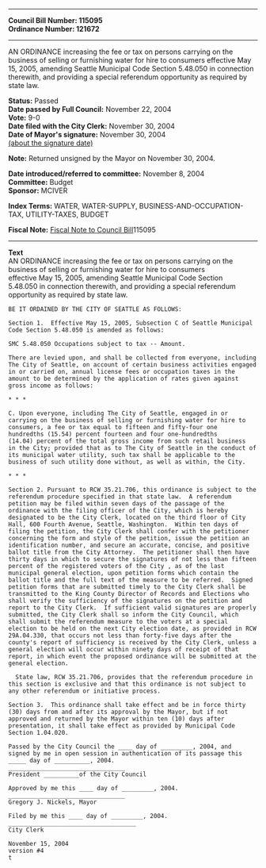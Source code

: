 * * * * *  
  
**Council Bill Number: [](#h0)[](#h2)115095**   
**Ordinance Number: 121672**  
  
* * * * *  
  
AN ORDINANCE increasing the fee or tax on persons carrying on the business of selling or furnishing water for hire to consumers effective May 15, 2005, amending Seattle Municipal Code Section 5.48.050 in connection therewith, and providing a special referendum opportunity as required by state law.  
  
**Status:** Passed   
**Date passed by Full Council:** November 22, 2004   
**Vote:** 9-0   
**Date filed with the City Clerk:** November 30, 2004   
**Date of Mayor's signature:** November 30, 2004   
[(about the signature date)](/~public/approvaldate.htm)   
  
**Note:** Returned unsigned by the Mayor on November 30, 2004.  
  
  
**Date introduced/referred to committee:** November 8, 2004   
**Committee:** Budget   
**Sponsor:** MCIVER   
  
**Index Terms:** WATER, WATER-SUPPLY, BUSINESS-AND-OCCUPATION-TAX, UTILITY-TAXES, BUDGET  
  
**Fiscal Note:** [Fiscal Note to Council Bill](http://clerk.seattle.gov/~public/fnote/115095.htm)[](#h1)[](#h3)115095  
  
* * * * *  
  
**Text**  
    AN ORDINANCE increasing the fee or tax on persons carrying on the  
    business of selling or furnishing water for hire to consumers  
    effective May 15, 2005, amending Seattle Municipal Code Section  
    5.48.050 in connection therewith, and providing a special referendum  
    opportunity as required by state law.  
  
    BE IT ORDAINED BY THE CITY OF SEATTLE AS FOLLOWS:  
  
    Section 1.  Effective May 15, 2005, Subsection C of Seattle Municipal  
    Code Section 5.48.050 is amended as follows:  
  
    SMC 5.48.050 Occupations subject to tax -- Amount.  
  
    There are levied upon, and shall be collected from everyone, including  
    The City of Seattle, on account of certain business activities engaged  
    in or carried on, annual license fees or occupation taxes in the  
    amount to be determined by the application of rates given against  
    gross income as follows:  
  
    * * *  
  
    C. Upon everyone, including The City of Seattle, engaged in or  
    carrying on the business of selling or furnishing water for hire to  
    consumers, a fee or tax equal to fifteen and fifty-four one  
    hundredths (15.54) percent fourteen and four one-hundredths  
    (14.04) percent of the total gross income from such retail business  
    in the City; provided that as to The City of Seattle in the conduct of  
    its municipal water utility, such tax shall be applicable to the  
    business of such utility done without, as well as within, the City.  
  
    * * *  
  
    Section 2. Pursuant to RCW 35.21.706, this ordinance is subject to the  
    referendum procedure specified in that state law.  A referendum  
    petition may be filed within seven days of the passage of the  
    ordinance with the filing officer of the City, which is hereby  
    designated to be the City Clerk, located on the third floor of City  
    Hall, 600 Fourth Avenue, Seattle, Washington.  Within ten days of  
    filing the petition, the City Clerk shall confer with the petitioner  
    concerning the form and style of the petition, issue the petition an  
    identification number, and secure an accurate, concise, and positive  
    ballot title from the City Attorney.  The petitioner shall then have  
    thirty days in which to secure the signatures of not less than fifteen  
    percent of the registered voters of the City , as of the last  
    municipal general election, upon petition forms which contain the  
    ballot title and the full text of the measure to be referred.  Signed  
    petition forms that are submitted timely to the City Clerk shall be  
    transmitted to the King County Director of Records and Elections who  
    shall verify the sufficiency of the signatures on the petition and  
    report to the City Clerk.  If sufficient valid signatures are properly  
    submitted, the City Clerk shall so inform the City Council, which  
    shall submit the referendum measure to the voters at a special  
    election to be held on the next City election date, as provided in RCW  
    29A.04.330, that occurs not less than forty-five days after the  
    county's report of sufficiency is received by the City Clerk, unless a  
    general election will occur within ninety days of receipt of that  
    report, in which event the proposed ordinance will be submitted at the  
    general election.  
  
      State law, RCW 35.21.706, provides that the referendum procedure in  
    this section is exclusive and that this ordinance is not subject to  
    any other referendum or initiative process.  
  
    Section 3.  This ordinance shall take effect and be in force thirty  
    (30) days from and after its approval by the Mayor, but if not  
    approved and returned by the Mayor within ten (10) days after  
    presentation, it shall take effect as provided by Municipal Code  
    Section 1.04.020.  
  
    Passed by the City Council the ____ day of _________, 2004, and  
    signed by me in open session in authentication of its passage this  
    _____ day of __________, 2004.  
    _________________________________  
    President __________of the City Council  
  
    Approved by me this ____ day of _________, 2004.  
    _________________________________  
    Gregory J. Nickels, Mayor  
  
    Filed by me this ____ day of _________, 2004.  
    ____________________________________  
    City Clerk  
  
    November 15, 2004  
    version #4  
    t  
